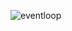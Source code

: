 ![eventloop](https://user-images.githubusercontent.com/16288226/48688912-2cbb0d00-ebee-11e8-9329-f814da3b21c4.gif)
